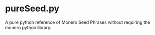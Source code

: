 # pureSeed.py
A pure python reference of Monero Seed Phrases without requiring the monero python library. 
